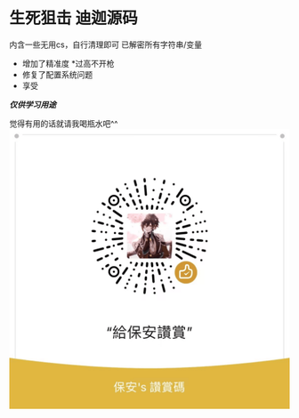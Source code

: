 # 生死狙击 迪迦源码

内含一些无用cs，自行清理即可
已解密所有字符串/变量

- 增加了精准度 *过高不开枪
- 修复了配置系统问题
- 享受

***仅供学习用途***

觉得有用的话就请我喝瓶水吧^^
![](/赞赏码.png)
